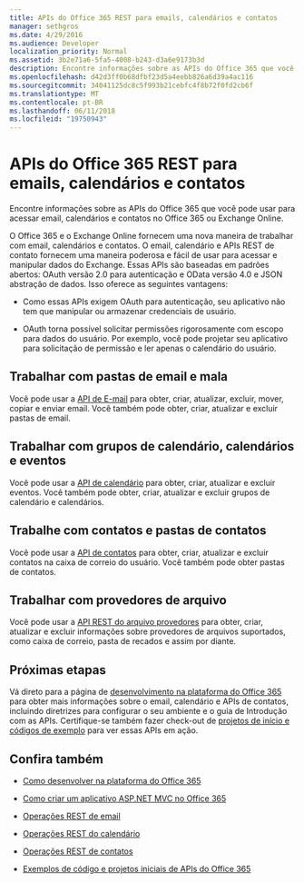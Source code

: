 ```yaml
---
title: APIs do Office 365 REST para emails, calendários e contatos
manager: sethgros
ms.date: 4/29/2016
ms.audience: Developer
localization_priority: Normal
ms.assetid: 3b2e71a6-5fa5-4008-b243-d3a6e9173b3d
description: Encontre informações sobre as APIs do Office 365 que você pode usar para acessar email, calendários e contatos no Office 365 ou Exchange Online.
ms.openlocfilehash: d42d3ff0b68dfbf23d5a4eebb826a6d39a4ac116
ms.sourcegitcommit: 34041125dc8c5f993b21cebfc4f8b72f0fd2cb6f
ms.translationtype: MT
ms.contentlocale: pt-BR
ms.lasthandoff: 06/11/2018
ms.locfileid: "19750943"
---
```

# <a name="office-365-rest-apis-for-mail-calendars-and-contacts"></a>APIs do Office 365 REST para emails, calendários e contatos

Encontre informações sobre as APIs do Office 365 que você pode usar para acessar email, calendários e contatos no Office 365 ou Exchange Online.
  
O Office 365 e o Exchange Online fornecem uma nova maneira de trabalhar com email, calendários e contatos. O email, calendário e APIs REST de contato fornecem uma maneira poderosa e fácil de usar para acessar e manipular dados do Exchange. Essas APIs são baseadas em padrões abertos: OAuth versão 2.0 para autenticação e OData versão 4.0 e JSON abstração de dados. Isso oferece as seguintes vantagens:
  
- Como essas APIs exigem OAuth para autenticação, seu aplicativo não tem que manipular ou armazenar credenciais de usuário.
    
- OAuth torna possível solicitar permissões rigorosamente com escopo para dados do usuário. Por exemplo, você pode projetar seu aplicativo para solicitação de permissão e ler apenas o calendário do usuário.
    
## <a name="work-with-email-and-mail-folders"></a>Trabalhar com pastas de email e mala

Você pode usar a [API de E-mail](http://msdn.microsoft.com/office/office365/api/mail-rest-operations%28Office.15%29.aspx) para obter, criar, atualizar, excluir, mover, copiar e enviar email. Você também pode obter, criar, atualizar e excluir pastas de email. 
  
## <a name="work-with-events-calendars-and-calendar-groups"></a>Trabalhar com grupos de calendário, calendários e eventos

Você pode usar a [API de calendário](http://msdn.microsoft.com/office/office365/api/calendar-rest-operations%28Office.15%29.aspx) para obter, criar, atualizar e excluir eventos. Você também pode obter, criar, atualizar e excluir grupos de calendário e calendários. 
  
## <a name="work-with-contacts-and-contact-folders"></a>Trabalhe com contatos e pastas de contatos

Você pode usar a [API de contatos](http://msdn.microsoft.com/office/office365/api/contacts-rest-operations%28Office.15%29.aspx) para obter, criar, atualizar e excluir contatos na caixa de correio do usuário. Você também pode obter pastas de contatos. 
  
## <a name="work-with-file-providers"></a>Trabalhar com provedores de arquivo

Você pode usar a [API REST do arquivo provedores](http://msdn.microsoft.com/library/8bab5403-de68-4b49-ab19-9a6470f2a2ce%28Office.15%29.aspx) para obter, criar, atualizar e excluir informações sobre provedores de arquivos suportados, como caixa de correio, pasta de recados e assim por diante. 
  
## <a name="next-steps"></a>Próximas etapas

Vá direto para a página de [desenvolvimento na plataforma do Office 365](http://msdn.microsoft.com/office/office365/howto/platform-development-overview%28Office.15%29.aspx) para obter mais informações sobre o email, calendário e APIs de contatos, incluindo diretrizes para configurar o seu ambiente e o guia de Introdução com as APIs. Certifique-se também fazer check-out de [projetos de início e códigos de exemplo](http://msdn.microsoft.com/office/office365/howto/Starter-projects-and-code-samples%28Office.15%29.aspx) para ver essas APIs em ação. 
  
## <a name="see-also"></a>Confira também


- [Como desenvolver na plataforma do Office 365](http://msdn.microsoft.com/office/office365/howto/platform-development-overview%28Office.15%29.aspx)
    
- [Como criar um aplicativo ASP.NET MVC no Office 365](http://msdn.microsoft.com/office/office365/howto/Build-your-first-ASPNET-MVC-app%28Office.15%29.aspx)
    
- [Operações REST de email](http://msdn.microsoft.com/office/office365/api/mail-rest-operations%28Office.15%29.aspx)
    
- [Operações REST do calendário](http://msdn.microsoft.com/office/office365/api/calendar-rest-operations%28Office.15%29.aspx)
    
- [Operações REST de contatos](http://msdn.microsoft.com/office/office365/api/contacts-rest-operations%28Office.15%29.aspx)
    
- [Exemplos de código e projetos iniciais de APIs do Office 365](http://msdn.microsoft.com/office/office365/howto/Starter-projects-and-code-samples%28Office.15%29.aspx)
    

